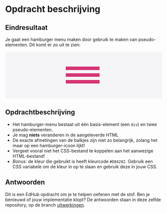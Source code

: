 # Opdracht beschrijving

## Eindresultaat
Je gaat een hamburger menu maken door gebruik te maken van pseudo-elementen. Dit komt er zo uit te zien:

![screenshot](./menu-icon.png)

## Opdrachtbeschrijving
* Het hamburger-menu bestaat uit één basis-element (een `div`) en twee pseudo-elementen.
* Je mag **niets** veranderen in de aangeleverde HTML
* De exacte afmetingen van de balkjes zijn niet zo belangrijk, zolang het maar op een hamburger-icoon lijkt!
* Vergeet vooral niet het CSS-bestand te koppelen aan het aanwezige HTML-bestand!
* _Bonus_: de kleur die gebruikt is heeft kleurcode `#D84282`. Gebruik een CSS variabele om de kleur in op te slaan en gebruik deze in jouw CSS.

## Antwoorden
Dit is een EdHub opdracht om je te helpen oefenen met de stof. Ben je benieuwd of jouw implementatie klopt? De antwoorden staan in deze zelfde repository, op de branch [uitwerkingen](https://github.com/hogeschoolnovi/frontend-css-hamburger/blob/uitwerkingen/styles.css).